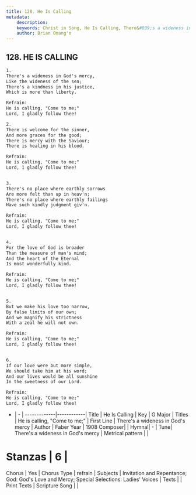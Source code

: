 ```yaml
---
title: 128. He Is Calling
metadata:
    description: 
    keywords: Christ in Song, He Is Calling, There&#039;s a wideness in God&#039;s mercy, He is calling, "Come to me;"
    author: Brian Onang'o
---
```



## 128. HE IS CALLING

```txt
1.
There's a wideness in God's mercy,
Like the wideness of the sea;
There's a kindness in his justice,
Which is more than liberty.

Refrain:
He is calling, "Come to me;" 
Lord, I gladly follow thee!

2.
There is welcome for the sinner,
And more graces for the good;
There is mercy with the Saviour;
There is healing in his blood. 

Refrain:
He is calling, "Come to me;" 
Lord, I gladly follow thee!


3.
There's no place where earthly sorrows
Are more felt than up in heav'n;
There's no place where earthly failings
Have such kindly judgment giv'n. 

Refrain:
He is calling, "Come to me;" 
Lord, I gladly follow thee!


4.
For the love of God is broader
Than the measure of man's mind;
And the heart of the Eternal
Is most wonderfully kind. 

Refrain:
He is calling, "Come to me;" 
Lord, I gladly follow thee!


5.
But we make his love too narrow,
By false limits of our own;
And we magnify his strictness
With a zeal he will not own. 

Refrain:
He is calling, "Come to me;" 
Lord, I gladly follow thee!


6.
If our love were but more simple,
We should take him at his word;
And our lives would be all sunshine
In the sweetness of our Lord. 

Refrain:
He is calling, "Come to me;" 
Lord, I gladly follow thee!

```

- |   -  |
-------------|------------|
Title | He Is Calling |
Key | G Major |
Titles | He is calling, "Come to me;" |
First Line | There&#039;s a wideness in God&#039;s mercy |
Author | Faber
Year | 1908
Composer|  |
Hymnal|  - |
Tune| There&#039;s a wideness in God&#039;s mercy |
Metrical pattern | |
# Stanzas | 6 |
Chorus | Yes |
Chorus Type | refrain |
Subjects | Invitation and Repentance; God: God's Love and Mercy; Special Selections: Ladies' Voices |
Texts |  |
Print Texts | 
Scripture Song |  |
  
